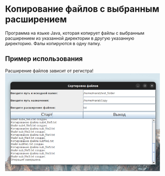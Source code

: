 # Копирование файлов с выбранным расширением

Программа на языке Java, которая копирует файлы с выбранным расширением из указанной директории в другую указанную директорию.
Фалы копируются в одну папку.


## Пример использования

Расширение файлов зависит от регистра!
![Иллюстрация к проекту](https://github.com/pockocmoc/Copy-files-one-folder/blob/master/2023-09-22%2006-48-26.png)
